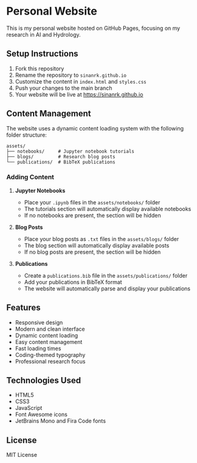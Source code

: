 # Personal Website

This is my personal website hosted on GitHub Pages, focusing on my research in AI and Hydrology.

## Setup Instructions

1. Fork this repository
2. Rename the repository to `sinanrk.github.io`
3. Customize the content in `index.html` and `styles.css`
4. Push your changes to the main branch
5. Your website will be live at https://sinanrk.github.io

## Content Management

The website uses a dynamic content loading system with the following folder structure:

```
assets/
├── notebooks/     # Jupyter notebook tutorials
├── blogs/         # Research blog posts
└── publications/  # BibTeX publications
```

### Adding Content

1. **Jupyter Notebooks**
   - Place your `.ipynb` files in the `assets/notebooks/` folder
   - The tutorials section will automatically display available notebooks
   - If no notebooks are present, the section will be hidden

2. **Blog Posts**
   - Place your blog posts as `.txt` files in the `assets/blogs/` folder
   - The blog section will automatically display available posts
   - If no blog posts are present, the section will be hidden

3. **Publications**
   - Create a `publications.bib` file in the `assets/publications/` folder
   - Add your publications in BibTeX format
   - The website will automatically parse and display your publications

## Features

- Responsive design
- Modern and clean interface
- Dynamic content loading
- Easy content management
- Fast loading times
- Coding-themed typography
- Professional research focus

## Technologies Used

- HTML5
- CSS3
- JavaScript
- Font Awesome icons
- JetBrains Mono and Fira Code fonts

## License

MIT License 